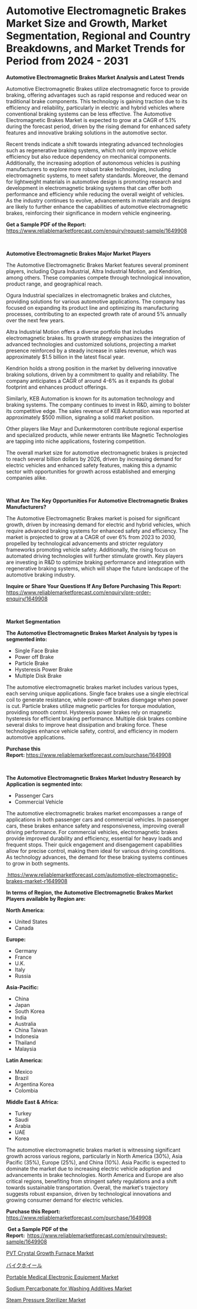 <p><h1>Automotive Electromagnetic Brakes Market Size and Growth, Market Segmentation, Regional and Country Breakdowns, and Market Trends for Period from 2024 -  2031</h1></p><p><strong>Automotive Electromagnetic Brakes Market Analysis and Latest Trends</strong></p>
<p><p>Automotive Electromagnetic Brakes utilize electromagnetic force to provide braking, offering advantages such as rapid response and reduced wear on traditional brake components. This technology is gaining traction due to its efficiency and reliability, particularly in electric and hybrid vehicles where conventional braking systems can be less effective. The Automotive Electromagnetic Brakes Market is expected to grow at a CAGR of 5.1% during the forecast period, driven by the rising demand for enhanced safety features and innovative braking solutions in the automotive sector.</p><p>Recent trends indicate a shift towards integrating advanced technologies such as regenerative braking systems, which not only improve vehicle efficiency but also reduce dependency on mechanical components. Additionally, the increasing adoption of autonomous vehicles is pushing manufacturers to explore more robust brake technologies, including electromagnetic systems, to meet safety standards. Moreover, the demand for lightweight materials in automotive design is promoting research and development in electromagnetic braking systems that can offer both performance and efficiency while reducing the overall weight of vehicles. As the industry continues to evolve, advancements in materials and designs are likely to further enhance the capabilities of automotive electromagnetic brakes, reinforcing their significance in modern vehicle engineering.</p></p>
<p><strong>Get a Sample PDF of the Report:&nbsp;</strong> <a href="https://www.reliablemarketforecast.com/enquiry/request-sample/1649908?utm_campaign=1840&utm_medium=2&utm_source=Github&utm_content=ia&utm_term=08122024&utm_id=automotive-electromagnetic-brakes">https://www.reliablemarketforecast.com/enquiry/request-sample/1649908</a></p>
<p>&nbsp;</p>
<p><strong>Automotive Electromagnetic Brakes Major Market Players</strong></p>
<p><p>The Automotive Electromagnetic Brakes Market features several prominent players, including Ogura Industrial, Altra Industrial Motion, and Kendrion, among others. These companies compete through technological innovation, product range, and geographical reach.</p><p>Ogura Industrial specializes in electromagnetic brakes and clutches, providing solutions for various automotive applications. The company has focused on expanding its product line and optimizing its manufacturing processes, contributing to an expected growth rate of around 5% annually over the next few years. </p><p>Altra Industrial Motion offers a diverse portfolio that includes electromagnetic brakes. Its growth strategy emphasizes the integration of advanced technologies and customized solutions, projecting a market presence reinforced by a steady increase in sales revenue, which was approximately $1.5 billion in the latest fiscal year.</p><p>Kendrion holds a strong position in the market by delivering innovative braking solutions, driven by a commitment to quality and reliability. The company anticipates a CAGR of around 4-6% as it expands its global footprint and enhances product offerings.</p><p>Similarly, KEB Automation is known for its automation technology and braking systems. The company continues to invest in R&D, aiming to bolster its competitive edge. The sales revenue of KEB Automation was reported at approximately $500 million, signaling a solid market position.</p><p>Other players like Mayr and Dunkermotoren contribute regional expertise and specialized products, while newer entrants like Magnetic Technologies are tapping into niche applications, fostering competition.</p><p>The overall market size for automotive electromagnetic brakes is projected to reach several billion dollars by 2026, driven by increasing demand for electric vehicles and enhanced safety features, making this a dynamic sector with opportunities for growth across established and emerging companies alike.</p></p>
<p>&nbsp;</p>
<p><strong>What Are The Key Opportunities For Automotive Electromagnetic Brakes Manufacturers?</strong></p>
<p><p>The Automotive Electromagnetic Brakes market is poised for significant growth, driven by increasing demand for electric and hybrid vehicles, which require advanced braking systems for enhanced safety and efficiency. The market is projected to grow at a CAGR of over 6% from 2023 to 2030, propelled by technological advancements and stricter regulatory frameworks promoting vehicle safety. Additionally, the rising focus on automated driving technologies will further stimulate growth. Key players are investing in R&D to optimize braking performance and integration with regenerative braking systems, which will shape the future landscape of the automotive braking industry.</p></p>
<p><strong>Inquire or Share Your Questions If Any Before Purchasing This Report:</strong> <a href="https://www.reliablemarketforecast.com/enquiry/pre-order-enquiry/1649908?utm_campaign=1840&utm_medium=2&utm_source=Github&utm_content=ia&utm_term=08122024&utm_id=automotive-electromagnetic-brakes">https://www.reliablemarketforecast.com/enquiry/pre-order-enquiry/1649908</a></p>
<p>&nbsp;</p>
<p><strong>Market Segmentation</strong></p>
<p><strong>The Automotive Electromagnetic Brakes Market Analysis by types is segmented into:</strong></p>
<p><ul><li>Single Face Brake</li><li>Power off Brake</li><li>Particle Brake</li><li>Hysteresis Power Brake</li><li>Multiple Disk Brake</li></ul></p>
<p><p>The automotive electromagnetic brakes market includes various types, each serving unique applications. Single face brakes use a single electrical coil to generate resistance, while power-off brakes disengage when power is cut. Particle brakes utilize magnetic particles for torque modulation, providing smooth control. Hysteresis power brakes rely on magnetic hysteresis for efficient braking performance. Multiple disk brakes combine several disks to improve heat dissipation and braking force. These technologies enhance vehicle safety, control, and efficiency in modern automotive applications.</p></p>
<p><strong>Purchase this Report:&nbsp;</strong><a href="https://www.reliablemarketforecast.com/purchase/1649908?utm_campaign=1840&utm_medium=2&utm_source=Github&utm_content=ia&utm_term=08122024&utm_id=automotive-electromagnetic-brakes">https://www.reliablemarketforecast.com/purchase/1649908</a></p>
<p>&nbsp;</p>
<p><strong>The Automotive Electromagnetic Brakes Market Industry Research by Application is segmented into:</strong></p>
<p><ul><li>Passenger Cars</li><li>Commercial Vehicle</li></ul></p>
<p><p>The automotive electromagnetic brakes market encompasses a range of applications in both passenger cars and commercial vehicles. In passenger cars, these brakes enhance safety and responsiveness, improving overall driving performance. For commercial vehicles, electromagnetic brakes provide improved durability and efficiency, essential for heavy loads and frequent stops. Their quick engagement and disengagement capabilities allow for precise control, making them ideal for various driving conditions. As technology advances, the demand for these braking systems continues to grow in both segments.</p></p>
<p><a href="https://www.reliablemarketforecast.com/automotive-electromagnetic-brakes-market-r1649908?utm_campaign=1840&utm_medium=2&utm_source=Github&utm_content=ia&utm_term=08122024&utm_id=automotive-electromagnetic-brakes">&nbsp;https://www.reliablemarketforecast.com/automotive-electromagnetic-brakes-market-r1649908</a></p>
<p><strong>In terms of Region, the Automotive Electromagnetic Brakes Market Players available by Region are:</strong></p>
<p>
    <p> <strong> North America: </strong>
        <ul>
            <li>United States</li>
            <li>Canada</li>
        </ul>
        </p> 
    <p> <strong> Europe: </strong>
        <ul>
            <li>Germany</li>
            <li>France</li>
            <li>U.K.</li>
            <li>Italy</li>
            <li>Russia</li>
        </ul>
        </p> 
    <p> <strong> Asia-Pacific: </strong>
        <ul>
            <li>China</li>
            <li>Japan</li>
            <li>South Korea</li>
            <li>India</li>
            <li>Australia</li>
            <li>China Taiwan</li>
            <li>Indonesia</li>
            <li>Thailand</li>
            <li>Malaysia</li>
        </ul>
        </p> 
    <p> <strong> Latin America: </strong>
        <ul>
            <li>Mexico</li>
            <li>Brazil</li>
            <li>Argentina Korea</li>
            <li>Colombia</li>
        </ul>
        </p> 
    <p> <strong> Middle East & Africa: </strong>
        <ul>
            <li>Turkey</li>
            <li>Saudi</li>
            <li>Arabia</li>
            <li>UAE</li>
            <li>Korea</li>
        </ul>
    </p>
    </p>
<p><p>The automotive electromagnetic brakes market is witnessing significant growth across various regions, particularly in North America (30%), Asia Pacific (35%), Europe (25%), and China (10%). Asia Pacific is expected to dominate the market due to increasing electric vehicle adoption and advancements in brake technologies. North America and Europe are also critical regions, benefiting from stringent safety regulations and a shift towards sustainable transportation. Overall, the market's trajectory suggests robust expansion, driven by technological innovations and growing consumer demand for electric vehicles.</p></p>
<p><strong>Purchase this Report: </strong><a href="https://www.reliablemarketforecast.com/purchase/1649908?utm_campaign=1840&utm_medium=2&utm_source=Github&utm_content=ia&utm_term=08122024&utm_id=automotive-electromagnetic-brakes">https://www.reliablemarketforecast.com/purchase/1649908</a></p>
<p>&nbsp;<strong>Get a Sample PDF of the Report:&nbsp;&nbsp;</strong><a href="https://www.reliablemarketforecast.com/enquiry/request-sample/1649908?utm_campaign=1840&utm_medium=2&utm_source=Github&utm_content=ia&utm_term=08122024&utm_id=automotive-electromagnetic-brakes">https://www.reliablemarketforecast.com/enquiry/request-sample/1649908</a></p>
<p><strong></strong></p>
<p><p><a href="https://github.com/vimar16th/Market-Research-Report-List-7/blob/main/pvt-crystal-growth-furnace-market.md?utm_campaign=1840&utm_medium=2&utm_source=Github&utm_content=ia&utm_term=08122024&utm_id=automotive-electromagnetic-brakes">PVT Crystal Growth Furnace Market</a></p><p><a href="https://github.com/mohamedbakry57/Market-Research-Report-List-6/blob/main/355008827303.md?utm_campaign=1840&utm_medium=2&utm_source=Github&utm_content=ia&utm_term=08122024&utm_id=automotive-electromagnetic-brakes">バイクホイール</a></p><p><a href="https://www.linkedin.com/pulse/portable-medical-electronic-equipment-market-analysis-qhrdc?utm_campaign=1840&utm_medium=2&utm_source=Github&utm_content=ia&utm_term=08122024&utm_id=automotive-electromagnetic-brakes">Portable Medical Electronic Equipment Market</a></p><p><a href="https://www.linkedin.com/pulse/sodium-percarbonate-washing-additives-market-overview-w0kte?utm_campaign=1840&utm_medium=2&utm_source=Github&utm_content=ia&utm_term=08122024&utm_id=automotive-electromagnetic-brakes">Sodium Percarbonate for Washing Additives Market</a></p><p><a href="https://issuu.com/reportprime-2/docs/steam-pressure-sterilizer-market-size-2030.pptx?utm_campaign=1840&utm_medium=2&utm_source=Github&utm_content=ia&utm_term=08122024&utm_id=automotive-electromagnetic-brakes">Steam Pressure Sterilizer Market</a></p></p>